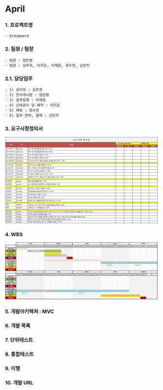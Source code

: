 # April

### 1. 프로젝트명
    - Groupware
   
    
### 2. 팀원 / 팀장
    - 팀장 : 양은영
    - 팀원 : 김주희, 이지은, 이재원, 정수연, 김민지   
    
### 2.1. 담당업무
    - 1) 관리자 : 김주희
    - 2) 전사게시판 : 양은영
    - 3) 업무등록 : 이재원
    - 4) 근태관리 및 예약 : 이지은
    - 5) 채팅 : 정수연
    - 6) 업무 연락, 결재 : 김민지
    
### 3. 요구사항정의서
![April_WBS](https://github.com/HYKim8/April/blob/master/aprilPrj/src/main/webapp/WEB-INF/doc/APRIL_%EC%9A%94%EA%B5%AC%EC%82%AC%ED%95%AD%EC%A0%95%EC%9D%98%EC%84%9C(SRS).PNG "April_SRS")

### 4. WBS
![April_WBS](https://github.com/HYKim8/April/blob/master/aprilPrj/src/main/webapp/WEB-INF/doc/April_WBS.png "April_WBS")
### 5. 개발아키텍쳐 : MVC
### 6. 개발 목록
### 7. 단위테스트
### 8. 통합테스트
### 9. 이행
### 10. 개발 URL  
